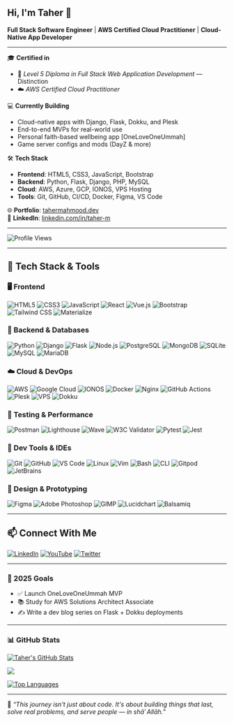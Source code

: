 ## Hi, I'm Taher 👋  

**Full Stack Software Engineer** | **AWS Certified Cloud Practitioner** | **Cloud-Native App Developer**

---



🎓 **Certified in**  
- 🧠 *Level 5 Diploma in Full Stack Web Application Development* — Distinction  
- ☁️ *AWS Certified Cloud Practitioner*

💻 **Currently Building**  
- Cloud-native apps with Django, Flask, Dokku, and Plesk  
- End-to-end MVPs for real-world use  
- Personal faith-based wellbeing app [OneLoveOneUmmah]  
- Game server configs and mods (DayZ & more)

🛠️ **Tech Stack**  
- **Frontend**: HTML5, CSS3, JavaScript, Bootstrap  
- **Backend**: Python, Flask, Django, PHP, MySQL  
- **Cloud**: AWS, Azure, GCP, IONOS, VPS Hosting  
- **Tools**: Git, GitHub, CI/CD, Docker, Figma, VS Code  

🌐 **Portfolio**: [tahermahmood.dev](https://www.tahermahmood.dev)  
📇 **LinkedIn**: [linkedin.com/in/taher-m](https://www.linkedin.com/in/taher-m)  

---

![Profile Views](https://komarev.com/ghpvc/?username=TaherCCG&color=blueviolet&style=flat-square)

---
## 🧰 Tech Stack & Tools

### 🖥️ Frontend  
![HTML5](https://img.shields.io/badge/HTML5-E34F26?logo=html5&logoColor=white&style=flat-square)
![CSS3](https://img.shields.io/badge/CSS3-1572B6?logo=css3&logoColor=white&style=flat-square)
![JavaScript](https://img.shields.io/badge/JavaScript-F7DF1E?logo=javascript&logoColor=black&style=flat-square)
![React](https://img.shields.io/badge/React-20232A?logo=react&logoColor=61DAFB&style=flat-square)
![Vue.js](https://img.shields.io/badge/Vue.js-35495E?logo=vuedotjs&logoColor=4FC08D&style=flat-square)
![Bootstrap](https://img.shields.io/badge/Bootstrap-563D7C?logo=bootstrap&logoColor=white&style=flat-square)
![Tailwind CSS](https://img.shields.io/badge/Tailwind_CSS-06B6D4?logo=tailwindcss&logoColor=white&style=flat-square)
![Materialize](https://img.shields.io/badge/Materialize-EE6E73?logo=materialdesign&logoColor=white&style=flat-square)

### 🔧 Backend & Databases   
![Python](https://img.shields.io/badge/Python-3776AB?logo=python&logoColor=white&style=flat-square)
![Django](https://img.shields.io/badge/Django-092E20?logo=django&logoColor=white&style=flat-square)
![Flask](https://img.shields.io/badge/Flask-000000?logo=flask&logoColor=white&style=flat-square)
![Node.js](https://img.shields.io/badge/Node.js-339933?logo=nodedotjs&logoColor=white&style=flat-square)
![PostgreSQL](https://img.shields.io/badge/PostgreSQL-336791?logo=postgresql&logoColor=white&style=flat-square)
![MongoDB](https://img.shields.io/badge/MongoDB-47A248?logo=mongodb&logoColor=white&style=flat-square)
![SQLite](https://img.shields.io/badge/SQLite-003B57?logo=sqlite&logoColor=white&style=flat-square)
![MySQL](https://img.shields.io/badge/MySQL-4479A1?logo=mysql&logoColor=white&style=flat-square)
![MariaDB](https://img.shields.io/badge/MariaDB-003545?logo=mariadb&logoColor=white&style=flat-square)


### ☁️ Cloud & DevOps  
![AWS](https://img.shields.io/badge/AWS-232F3E?logo=amazon-aws&logoColor=white&style=flat-square)
![Google Cloud](https://img.shields.io/badge/Google_Cloud-4285F4?logo=google-cloud&logoColor=white&style=flat-square)
![IONOS](https://img.shields.io/badge/IONOS-0011FF?style=flat-square)
![Docker](https://img.shields.io/badge/Docker-2496ED?logo=docker&logoColor=white&style=flat-square)
![Nginx](https://img.shields.io/badge/Nginx-009639?logo=nginx&logoColor=white&style=flat-square)
![GitHub Actions](https://img.shields.io/badge/GitHub%20Actions-2088FF?logo=githubactions&logoColor=white&style=flat-square)
![Plesk](https://img.shields.io/badge/Plesk-52BAD5?style=flat-square)
![VPS](https://img.shields.io/badge/VPS-333333?style=flat-square)
![Dokku](https://img.shields.io/badge/Dokku-7B519D?style=flat-square)

### 🧪 Testing & Performance  
![Postman](https://img.shields.io/badge/Postman-FF6C37?logo=postman&logoColor=white&style=flat-square)
![Lighthouse](https://img.shields.io/badge/Lighthouse-111827?logo=lighthouse&logoColor=white&style=flat-square)
![Wave](https://img.shields.io/badge/WAVE%20Tool-6C63FF?style=flat-square)
![W3C Validator](https://img.shields.io/badge/W3C_Validator-005A9C?style=flat-square)
![Pytest](https://img.shields.io/badge/Pytest-0A9EDC?logo=pytest&logoColor=white&style=flat-square)
![Jest](https://img.shields.io/badge/Jest-C21325?logo=jest&logoColor=white&style=flat-square)

### 🔧 Dev Tools & IDEs  
![Git](https://img.shields.io/badge/Git-F05032?logo=git&logoColor=white&style=flat-square)
![GitHub](https://img.shields.io/badge/GitHub-181717?logo=github&logoColor=white&style=flat-square)
![VS Code](https://img.shields.io/badge/VS%20Code-007ACC?logo=visualstudiocode&logoColor=white&style=flat-square)
![Linux](https://img.shields.io/badge/Linux-FCC624?logo=linux&logoColor=black&style=flat-square)
![Vim](https://img.shields.io/badge/Vim-019733?logo=vim&logoColor=white&style=flat-square)
![Bash](https://img.shields.io/badge/Bash-4EAA25?logo=gnubash&logoColor=white&style=flat-square)
![CLI](https://img.shields.io/badge/CLI-Terminal-2C2C2C?style=flat-square)
![Gitpod](https://img.shields.io/badge/Gitpod-FFAE33?logo=gitpod&logoColor=black&style=flat-square)
![JetBrains](https://img.shields.io/badge/JetBrains-000000?logo=jetbrains&logoColor=white&style=flat-square)

### 🎨 Design & Prototyping  
![Figma](https://img.shields.io/badge/Figma-F24E1E?logo=figma&logoColor=white&style=flat-square)
![Adobe Photoshop](https://img.shields.io/badge/Photoshop-31A8FF?logo=adobephotoshop&logoColor=white&style=flat-square)
![GIMP](https://img.shields.io/badge/GIMP-5C5543?logo=gimp&logoColor=white&style=flat-square)
![Lucidchart](https://img.shields.io/badge/Lucidchart-FF9E1B?logo=lucidchart&logoColor=white&style=flat-square)
![Balsamiq](https://img.shields.io/badge/Balsamiq-FF5100?logo=balsamiq&logoColor=white&style=flat-square)

---

## 📫 Connect With Me

[![LinkedIn](https://img.shields.io/badge/LinkedIn-0077B5?logo=linkedin&logoColor=white&style=flat-square)](https://www.linkedin.com/in/taher-m)
[![YouTube](https://img.shields.io/badge/YouTube-FF0000?logo=youtube&logoColor=white&style=flat-square)](https://www.youtube.com/c/@ChaosCrewGaming)
[![Twitter](https://img.shields.io/badge/Twitter-1DA1F2?logo=twitter&logoColor=white&style=flat-square)](https://www.twitter.com/taher-m)

---

### 🎯 2025 Goals  
- ✅ Launch OneLoveOneUmmah MVP  
- 📚 Study for AWS Solutions Architect Associate  
- ✍️ Write a dev blog series on Flask + Dokku deployments  

---

### 📊 GitHub Stats  
<p align="left">
<a href="http://www.github.com/TaherCCG"><img src="https://github-readme-stats.vercel.app/api?username=TaherCCG&show_icons=true&count_private=true&title_color=a855f7&text_color=ffffff&icon_color=a855f7&bg_color=22272e&hide_border=true" alt="Taher's GitHub Stats" /></a>
</p>

<p align="left">
<a href="http://www.github.com/TaherCCG"><img src="https://github-readme-streak-stats.herokuapp.com/?user=TaherCCG&stroke=ffffff&background=22272e&ring=a855f7&fire=a855f7&currStreakNum=ffffff&currStreakLabel=a855f7&sideNums=ffffff&sideLabels=ffffff&dates=ffffff&hide_border=true" /></a>
</p>

<p align="left">
<a href="https://github.com/TaherCCG"><img src="https://github-readme-stats.vercel.app/api/top-langs/?username=TaherCCG&langs_count=10&title_color=a855f7&text_color=ffffff&icon_color=a855f7&bg_color=22272e&hide_border=true&locale=en&custom_title=Top%20Languages" alt="Top Languages" /></a>
</p>

---

📝 *“This journey isn't just about code. It's about building things that last, solve real problems, and serve people — in shāʾ Allāh.”*
